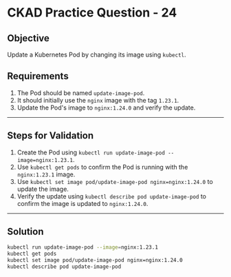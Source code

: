 # CKAD Practice Question - 24

## Objective

Update a Kubernetes Pod by changing its image using `kubectl`.

## Requirements

1. The Pod should be named `update-image-pod`.
2. It should initially use the `nginx` image with the tag `1.23.1`.
3. Update the Pod's image to `nginx:1.24.0` and verify the update.

---

## Steps for Validation

1. Create the Pod using `kubectl run update-image-pod --image=nginx:1.23.1`.
2. Use `kubectl get pods` to confirm the Pod is running with the `nginx:1.23.1` image.
3. Use `kubectl set image pod/update-image-pod nginx=nginx:1.24.0` to update the image.
4. Verify the update using `kubectl describe pod update-image-pod` to confirm the image is updated to `nginx:1.24.0`.

---

## Solution

```bash
kubectl run update-image-pod --image=nginx:1.23.1
kubectl get pods
kubectl set image pod/update-image-pod nginx=nginx:1.24.0
kubectl describe pod update-image-pod
```
